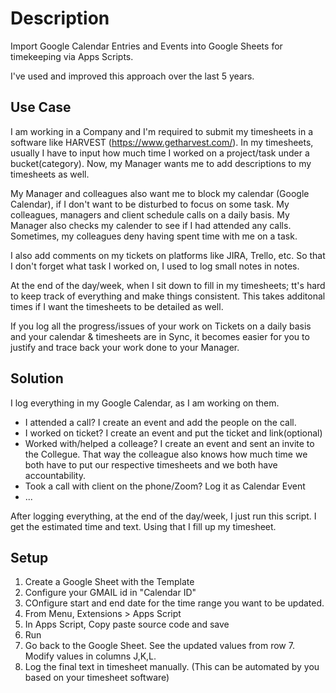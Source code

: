 # Description
Import Google Calendar Entries and Events into Google Sheets for timekeeping via Apps Scripts.

I've used and improved this approach over the last 5 years.

## Use Case
I am working in a Company and I'm required to submit my timesheets in a software like HARVEST (https://www.getharvest.com/). In my timesheets, usually I have to input how much time I worked on a project/task under a bucket(category). Now, my Manager wants me to add descriptions to my timesheets as well.

My Manager and colleagues also want me to block my calendar (Google Calendar), if I don't want to be disturbed to focus on some task. My colleagues, managers and client schedule calls on a daily basis. My Manager also checks my calender to see if I had attended any calls. Sometimes, my colleagues deny having spent time with me on a task.

I also add comments on my tickets on platforms like JIRA, Trello, etc. So that I don't forget what task I worked on, I used to log small notes in notes.

At the end of the day/week, when I sit down to fill in my timesheets; tt's hard to keep track of everything and make things consistent. This takes additonal times if I want the timesheets to be detailed as well.

If you log all the progress/issues of your work on Tickets on a daily basis and your calendar & timesheets are in Sync, it becomes easier for you to justify and trace back your work done to your Manager.


## Solution
I log everything in my Google Calendar, as I am working on them.

- I attended a call? I create an event and add the people on the call.
- I worked on ticket? I create an event and put the ticket and link(optional)
- Worked with/helped a colleage? I create an event and sent an invite to the Collegue. That way the colleague also knows how much time we both have to put our respective timesheets and we both have accountability.
- Took a call with client on the phone/Zoom? Log it as Calendar Event
- ...

After logging everything, at the end of the day/week, I just run this script. I get the estimated time and text. Using that I fill up my timesheet.


## Setup
1) Create a Google Sheet with the Template
2) Configure your GMAIL id in "Calendar ID"
3) COnfigure start and end date for the time range you want to be updated.
4) From Menu, Extensions > Apps Script
5) In Apps Script, Copy paste source code and save
6) Run
7) Go back to the Google Sheet. See the updated values from row 7. Modify values in columns J,K,L.
8) Log the final text in timesheet manually. (This can be automated by you based on your timesheet software)